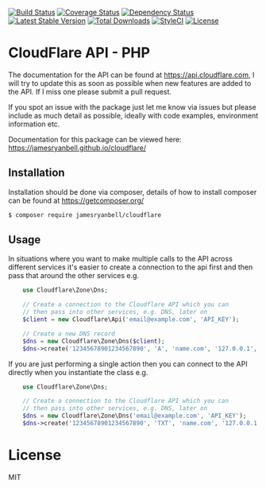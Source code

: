 [![Build Status](https://travis-ci.org/jamesryanbell/cloudflare.svg?branch=master)](https://travis-ci.org/jamesryanbell/cloudflare) [![Coverage Status](https://img.shields.io/coveralls/jamesryanbell/cloudflare.svg)](https://coveralls.io/r/jamesryanbell/cloudflare?branch=master) [![Dependency Status](http://www.versioneye.com/user/projects/53e78e96e09a429c6200000a/badge.svg?style=flat)](http://www.versioneye.com/user/projects/53e78e96e09a429c6200000a) [![Latest Stable Version](https://poser.pugx.org/jamesryanbell/cloudflare/v/stable.svg)](https://packagist.org/packages/jamesryanbell/cloudflare) [![Total Downloads](https://poser.pugx.org/jamesryanbell/cloudflare/downloads.svg)](https://packagist.org/packages/jamesryanbell/cloudflare) [![StyleCI](https://styleci.io/repos/22810771/shield)](https://styleci.io/repos/22810771) [![License](https://poser.pugx.org/jamesryanbell/cloudflare/license.svg)](https://packagist.org/packages/jamesryanbell/cloudflare)

# CloudFlare API - PHP

The documentation for the API can be found at https://api.cloudflare.com, I will try to update this as soon as possible when new features are added to the API. If I miss one please submit a pull request.

If you spot an issue with the package just let me know via issues but please include as much detail as possible, ideally with code examples, environment information etc.

Documentation for this package can be viewed here: https://jamesryanbell.github.io/cloudflare/

## Installation
Installation should be done via composer, details of how to install composer can be found at https://getcomposer.org/

``` bash
$ composer require jamesryanbell/cloudflare
```

## Usage

In situations where you want to make multiple calls to the API across different services it's easier to create a connection to the api first and then pass that around the other services e.g.

```php
    use Cloudflare\Zone\Dns;

    // Create a connection to the Cloudflare API which you can
    // then pass into other services, e.g. DNS, later on
    $client = new Cloudflare\Api('email@example.com', 'API_KEY');

    // Create a new DNS record
    $dns = new Cloudflare\Zone\Dns($client);
    $dns->create('12345678901234567890', 'A', 'name.com', '127.0.0.1', 120);
```

If you are just performing a single action then you can connect to the API directly when you instantiate the class e.g.
```php
    use Cloudflare\Zone\Dns;

    // Create a connection to the Cloudflare API which you can
    // then pass into other services, e.g. DNS, later on
    $dns = new Cloudflare\Zone\Dns('email@example.com', 'API_KEY');
    $dns->create('12345678901234567890', 'TXT', 'name.com', '127.0.0.1', 120);
```

# License
MIT